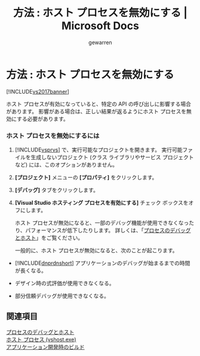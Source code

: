 ﻿---
title: '方法 : ホスト プロセスを無効にする | Microsoft Docs'
ms.date: 11/15/2016
ms.prod: visual-studio-dev14
ms.technology: vs-ide-general
ms.topic: conceptual
helpviewer_keywords:
- hosting process, disabling
- vshost.exe, disabling the hosting process
ms.assetid: 9157488d-737f-454b-8d8d-36f99de38bb0
caps.latest.revision: 12
author: gewarren
ms.author: gewarren
manager: jillfra
ms.openlocfilehash: 813094285557171e9c7f021f597d0d643356b5d4
ms.sourcegitcommit: 08fc78516f1107b83f46e2401888df4868bb1e40
ms.translationtype: MTE95
ms.contentlocale: ja-JP
ms.lasthandoff: 05/15/2019
ms.locfileid: "65694412"
---
# <a name="how-to-disable-the-hosting-process"></a>方法 : ホスト プロセスを無効にする
[!INCLUDE[vs2017banner](../includes/vs2017banner.md)]

ホスト プロセスが有効になっていると、特定の API の呼び出しに影響する場合があります。 影響がある場合は、正しい結果が返るようにホスト プロセスを無効にする必要があります。  
  
### <a name="to-disable-the-hosting-process"></a>ホスト プロセスを無効にするには  
  
1. [!INCLUDE[vsprvs](../includes/vsprvs-md.md)] で、実行可能なプロジェクトを開きます。 実行可能ファイルを生成しないプロジェクト (クラス ライブラリやサービス プロジェクトなど) には、このオプションがありません。  
  
2. **[プロジェクト]** メニューの **[プロパティ]** をクリックします。  
  
3. **[デバッグ]** タブをクリックします。  
  
4. **[Visual Studio ホスティング プロセスを有効にする]** チェック ボックスをオフにします。  
  
   ホスト プロセスが無効になると、一部のデバッグ機能が使用できなくなったり、パフォーマンスが低下したりします。 詳しくは、「[プロセスのデバッグとホスト](../debugger/debugging-and-the-hosting-process.md)」をご覧ください。  
  
   一般的に、ホスト プロセスが無効になると、次のことが起こります。  
  
- [!INCLUDE[dnprdnshort](../includes/dnprdnshort-md.md)] アプリケーションのデバッグが始まるまでの時間が長くなる。  
  
- デザイン時の式評価が使用できなくなる。  
  
- 部分信頼デバッグが使用できなくなる。  
  
## <a name="see-also"></a>関連項目
 [プロセスのデバッグとホスト](../debugger/debugging-and-the-hosting-process.md)   
 [ホスト プロセス (vshost.exe)](../ide/hosting-process-vshost-exe.md)   
 [アプリケーション開発時のビルド](https://msdn.microsoft.com/c9497d62-3b7b-4449-88e8-cf27acc9efe6)
